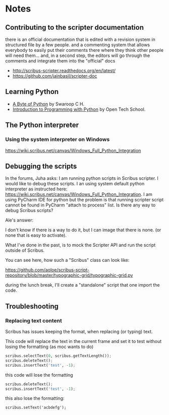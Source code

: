 # Notes

## Contributing to the scripter documentation
there is an official documentation that is edited with a revision system in structured file by a few people. and a commenting system that allows everybody to easily put their comments there where they think other people will need them...
and, in a second step, the editors will go through the comments and integrate them into the "official" docs

- http://scribus-scripter.readthedocs.org/en/latest/
- https://github.com/jainbasil/scripter-doc

## Learning Python

- [A Byte of Python](http://www.swaroopch.com/notes/python/) by Swaroop C H.
- [Introduction to Programming with Python](http://opentechschool.github.io/python-beginners/en/index.html) by Open Tech School.

## The Python interpreter

### Using the system interpreter on Windows

https://wiki.scribus.net/canvas/Windows_Full_Python_Integration

## Debugging the scripts

In the forums, Juha asks: I am running python scripts in Scribus scripter. I would like to debug these scripts. I an using system default python interpreter as instructed here: https://wiki.scribus.net/canvas/Windows_Full_Python_Integration. I am using PyCharm IDE for python but the problem is that running scripter script cannot be found in PyCharm "attach to process" list. Is there any way to debug Scribus scripts?

Ale's answer:

I don't know if there is a way to do it, but I can image that there is none. (or none that is easy to activate).

What I've done in the past, is to mock the Scripter API and run the script outside of Scribus.

You can see here, how such a "Scribus" class can look like:

https://github.com/aoloe/scribus-script-repository/blob/master/typographic-grid/typographic-grid.py

during the lunch break, I'll create a "standalone" script that one import the code.

## Troubleshooting

### Replacing text content

Scribus has issues keeping the format, when replacing (or typing) text.

This code will replace the text in the current frame and set it to test without losing the formatting (as moc wants to do)

```py
scribus.selectText(0, scribus.getTextLength());
scribus.deleteText();
scribus.insertText('test', -1);
```

this code will lose the formatting

```py
scribus.deleteText();
scribus.insertText('test', -1);
```

this also lose the formatting:

```
scribus.setText('acbdefg');
```
